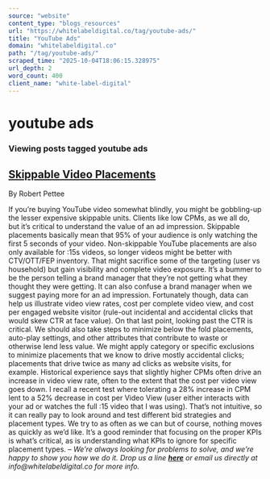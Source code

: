 ```yaml
---
source: "website"
content_type: "blogs_resources"
url: "https://whitelabeldigital.co/tag/youtube-ads/"
title: "YouTube Ads"
domain: "whitelabeldigital.co"
path: "/tag/youtube-ads/"
scraped_time: "2025-10-04T18:06:15.328975"
url_depth: 2
word_count: 400
client_name: "white-label-digital"
---
```


# youtube ads

### Viewing posts tagged youtube ads

## [Skippable Video Placements](https://whitelabeldigital.co/skippable-video-placements/)

By Robert Pettee

If you’re buying YouTube video somewhat blindly, you might be gobbling-up the lesser expensive skippable units. Clients like low CPMs, as we all do, but it’s critical to understand the value of an ad impression. Skippable placements basically mean that 95% of your audience is only watching the first 5 seconds of your video. Non-skippable YouTube placements are also only available for :15s videos, so longer videos might be better with CTV/OTT/FEP inventory. That might sacrifice some of the targeting (user vs household) but gain visibility and complete video exposure. It’s a bummer to be the person telling a brand manager that they’re not getting what they thought they were getting. It can also confuse a brand manager when we suggest paying more for an ad impression. Fortunately though, data can help us illustrate video view rates, cost per complete video view, and cost per engaged website visitor (rule-out incidental and accidental clicks that would skew CTR at face value). On that last point, looking past the CTR is critical. We should also take steps to minimize below the fold placements, auto-play settings, and other attributes that contribute to waste or otherwise lend less value. We might apply category or specific exclusions to minimize placements that we know to drive mostly accidental clicks; placements that drive twice as many ad clicks as website visits, for example. Historical experience says that slightly higher CPMs often drive an increase in video view rate, often to the extent that the cost per video view goes down. I recall a recent test where tolerating a 28% increase in CPM lent to a 52% decrease in cost per Video View (user either interacts with your ad or watches the full :15 video that I was using). That’s not intuitive, so it can really pay to look around and test different bid strategies and placement types. We try to as often as we can but of course, nothing moves as quickly as we’d like. It’s a good reminder that focusing on the proper KPIs is what’s critical, as is understanding what KPIs to ignore for specific placement types. – _We’re always looking for problems to solve, and we’re happy to show you how we do it. Drop us a line [**here**](https://whitelabeldigital.co/contact/) or email us directly at _info@whitelabeldigital.co_ for more info._